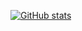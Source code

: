 [![GitHub stats](https://github-readme-stats.vercel.app/api?username=HavocOmega&show_icons=true&theme=great-gatsby)](https://github.com/anuraghazra/github-readme-stats)

<!--
**HavocOmega/HavocOmega** is a ✨ _special_ ✨ repository because its `README.md` (this file) appears on your GitHub profile.

Here are some ideas to get you started:

- 🔭 I’m currently working on ...
- 🌱 I’m currently learning ...
- 👯 I’m looking to collaborate on ...
- 🤔 I’m looking for help with ...
- 💬 Ask me about ...
- 📫 How to reach me: ...
- 😄 Pronouns: ...
- ⚡ Fun fact: ...
-->
